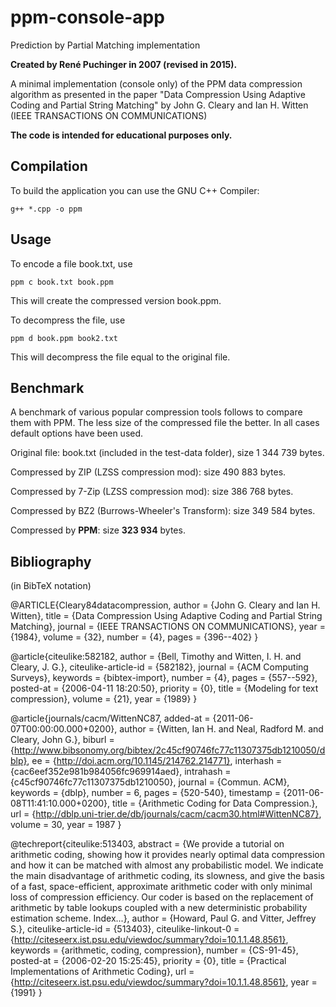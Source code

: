 # ppm-console-app
Prediction by Partial Matching implementation

**Created by René Puchinger in 2007 (revised in 2015).**

A minimal implementation (console only) of the PPM data compression algorithm as presented in the paper
"Data Compression Using Adaptive Coding and Partial String Matching" by John G. Cleary and Ian H. Witten
(IEEE TRANSACTIONS ON COMMUNICATIONS)

**The code is intended for educational purposes only.**

Compilation
-----------
To build the application you can use the GNU C++ Compiler:
```
g++ *.cpp -o ppm
```

Usage
-----
To encode a file book.txt, use
```
ppm c book.txt book.ppm
```
This will create the compressed version book.ppm.

To decompress the file, use
```
ppm d book.ppm book2.txt
```

This will decompress the file equal to the original file.

Benchmark
---------
A benchmark of various popular compression tools follows to compare them with PPM. The less size of the compressed file the better. In all cases default options have been used.

Original file: book.txt (included in the test-data folder), size 1 344 739 bytes.

Compressed by ZIP (LZSS compression mod): size 490 883 bytes.

Compressed by 7-Zip (LZSS compression mod): size 386 768 bytes.

Compressed by BZ2 (Burrows-Wheeler's Transform): size 349 584 bytes.

Compressed by **PPM**: size **323 934** bytes.

Bibliography
------------
(in BibTeX notation)

@ARTICLE{Cleary84datacompression,
    author = {John G. Cleary and Ian H. Witten},
    title = {Data Compression Using Adaptive Coding and Partial String Matching},
    journal = {IEEE TRANSACTIONS ON COMMUNICATIONS},
    year = {1984},
    volume = {32},
    number = {4},
    pages = {396--402}
}

@article{citeulike:582182,
    author = {Bell, Timothy and Witten, I. H. and Cleary, J. G.},
    citeulike-article-id = {582182},
    journal = {ACM Computing Surveys},
    keywords = {bibtex-import},
    number = {4},
    pages = {557--592},
    posted-at = {2006-04-11 18:20:50},
    priority = {0},
    title = {Modeling for text compression},
    volume = {21},
    year = {1989}
}

@article{journals/cacm/WittenNC87,
  added-at = {2011-06-07T00:00:00.000+0200},
  author = {Witten, Ian H. and Neal, Radford M. and Cleary, John G.},
  biburl = {http://www.bibsonomy.org/bibtex/2c45cf90746fc77c11307375db1210050/dblp},
  ee = {http://doi.acm.org/10.1145/214762.214771},
  interhash = {cac6eef352e981b984056fc969914aed},
  intrahash = {c45cf90746fc77c11307375db1210050},
  journal = {Commun. ACM},
  keywords = {dblp},
  number = 6,
  pages = {520-540},
  timestamp = {2011-06-08T11:41:10.000+0200},
  title = {Arithmetic Coding for Data Compression.},
  url = {http://dblp.uni-trier.de/db/journals/cacm/cacm30.html#WittenNC87},
  volume = 30,
  year = 1987
}

@techreport{citeulike:513403,
    abstract = {We provide a tutorial on arithmetic coding, showing how it provides nearly optimal data compression and how it can be matched with almost any probabilistic model. We indicate the main disadvantage of arithmetic coding, its slowness, and give the basis of a fast, space-efficient, approximate arithmetic coder with only minimal loss of compression efficiency. Our coder is based on the replacement of arithmetic by table lookups coupled with a new deterministic probability estimation scheme. Index...},
    author = {Howard, Paul G. and Vitter, Jeffrey S.},
    citeulike-article-id = {513403},
    citeulike-linkout-0 = {http://citeseerx.ist.psu.edu/viewdoc/summary?doi=10.1.1.48.8561},
    keywords = {arithmetic, coding, compression},
    number = {CS-91-45},
    posted-at = {2006-02-20 15:25:45},
    priority = {0},
    title = {Practical Implementations of Arithmetic Coding},
    url = {http://citeseerx.ist.psu.edu/viewdoc/summary?doi=10.1.1.48.8561},
    year = {1991}
}
